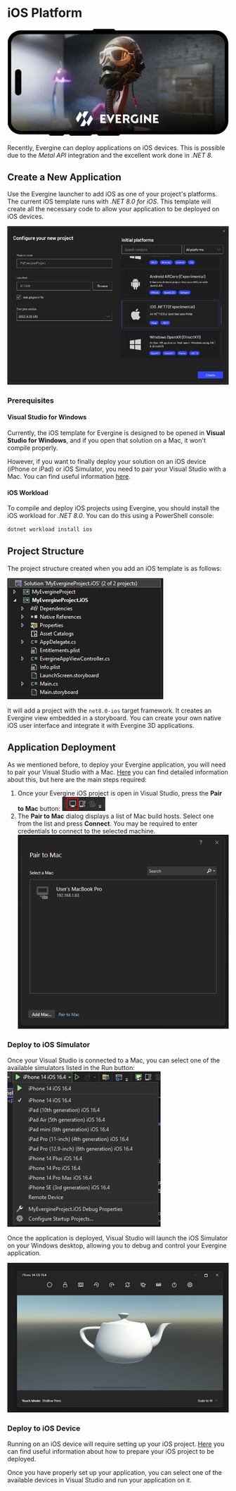# iOS Platform

![iOS](images/iOS.png)

Recently, Evergine can deploy applications on iOS devices. This is possible due to the _Metal API_ integration and the excellent work done in _.NET 8_.

## Create a New Application

Use the Evergine launcher to add iOS as one of your project's platforms. The current iOS template runs with _.NET 8.0 for iOS_. This template will create all the necessary code to allow your application to be deployed on iOS devices.

![Create a new project](images/launcher.png)

### Prerequisites

#### Visual Studio for Windows

Currently, the iOS template for Evergine is designed to be opened in **Visual Studio for Windows**, and if you open that solution on a Mac, it won't compile properly.

However, if you want to finally deploy your solution on an iOS device (iPhone or iPad) or iOS Simulator, you need to pair your Visual Studio with a Mac. You can find useful information [here](https://learn.microsoft.com/en-us/dotnet/maui/ios/pair-to-mac).

#### iOS Workload

To compile and deploy iOS projects using Evergine, you should install the iOS workload for _.NET 8.0_. You can do this using a PowerShell console:

```powershell
dotnet workload install ios
```

## Project Structure

The project structure created when you add an iOS template is as follows:

![Project structure](images/project-structure.jpg)

It will add a project with the `net8.0-ios` target framework. It creates an Evergine view embedded in a storyboard. You can create your own native iOS user interface and integrate it with Evergine 3D applications.

## Application Deployment

As we mentioned before, to deploy your Evergine application, you will need to pair your Visual Studio with a Mac. [Here](https://learn.microsoft.com/en-us/dotnet/maui/ios/pair-to-mac) you can find detailed information about this, but here are the main steps required:

1. Once your Evergine iOS project is open in Visual Studio, press the **Pair to Mac** button: ![Pair to Mac](images/ios-toolbar.png)
2. The **Pair to Mac** dialog displays a list of Mac build hosts. Select one from the list and press **Connect**. You may be required to enter credentials to connect to the selected machine.
   ![Pair To Mac](images/pairtomac.png)

### Deploy to iOS Simulator

Once your Visual Studio is connected to a Mac, you can select one of the available simulators listed in the Run button:
![Simulator list](images/simulators.png)

Once the application is deployed, Visual Studio will launch the iOS Simulator on your Windows desktop, allowing you to debug and control your Evergine application.

![App running](images/iosSimulator.png)

### Deploy to iOS Device

Running on an iOS device will require setting up your iOS project. [Here](https://learn.microsoft.com/en-us/xamarin/ios/get-started/installation/device-provisioning/) you can find useful information about how to prepare your iOS project to be deployed.

Once you have properly set up your application, you can select one of the available devices in Visual Studio and run your application on it.